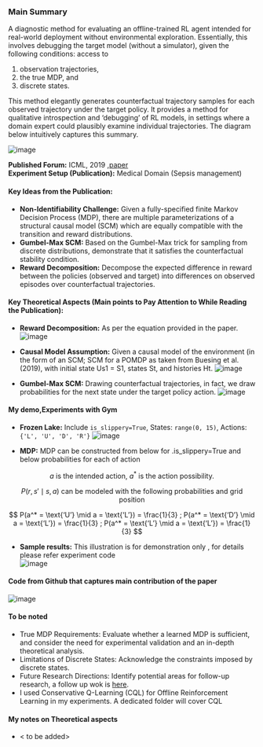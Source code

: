 ### Main Summary

A diagnostic method for evaluating an offline-trained RL agent intended for real-world deployment without environmental exploration. Essentially, this involves debugging the target model (without a simulator), given the following conditions: access to 

1. observation trajectories,
2. the true MDP, and
3. discrete states. 

This method elegantly generates counterfactual trajectory samples for each observed trajectory under the target policy. It provides a method for qualitative introspection and ‘debugging’ of RL models, in settings where a domain expert could plausibly examine individual trajectories. The diagram below intuitively captures this summary.

![image](https://github.com/user-attachments/assets/08813aed-1219-4fa3-92da-91ec790de998)


**Published Forum:** ICML, 2019 ,[paper](https://arxiv.org/abs/1905.05824)  
**Experiment Setup (Publication):** Medical Domain (Sepsis management)

#### Key Ideas from the Publication:

- **Non-Identifiability Challenge:** Given a fully-specified finite Markov Decision Process (MDP), there are multiple parameterizations of a structural causal model (SCM) which are equally compatible with the transition and reward distributions.
- **Gumbel-Max SCM:** Based on the Gumbel-Max trick for sampling from discrete distributions, demonstrate that it satisfies the counterfactual stability condition.
- **Reward Decomposition:** Decompose the expected difference in reward between the policies (observed and target) into differences on observed episodes over counterfactual trajectories.

#### Key Theoretical Aspects (Main points to Pay Attention to While Reading the Publication):

- **Reward Decomposition:** As per the equation provided in the paper.
 ![image](https://github.com/user-attachments/assets/2f8c495b-c107-4c11-b697-815d27a34b1f)

- **Causal Model Assumption:** Given a causal model of the environment (in the form of an SCM; SCM for a POMDP as taken from Buesing et al. (2019), with initial state Us1 = S1, states St, and histories Ht.
  ![image](https://github.com/user-attachments/assets/2334cbbe-1b8b-4508-b96c-411aee6196d5)

- **Gumbel-Max SCM:** Drawing counterfactual trajectories, in fact, we draw probabilities for the next state under the target policy action.
![image](https://github.com/user-attachments/assets/6a48350c-8c18-43e0-8b9e-141e0383cb92)

#### My demo,Experiments with Gym

- **Frozen Lake:** Include `is_slippery=True`, States: `range(0, 15)`, Actions: `{'L', 'U', 'D', 'R'}`
  ![image](https://github.com/user-attachments/assets/0d7a042f-9f4a-40aa-9692-0bacd0cca74d)

- **MDP:** MDP can be constructed from below for .is_slippery=True and below probabilities for each of action

$$
a \text{ is the intended action, } a^* \text{ is the action possibility.}
$$

$$
P(r, s' \mid s, a) \text{ can be modeled with the following probabilities and grid position}
$$

$$
P(a^* = \text{‘U’} \mid a = \text{‘L’}) = \frac{1}{3} ;
P(a^* = \text{‘D’} \mid a = \text{‘L’}) = \frac{1}{3} ;
P(a^* = \text{‘L’} \mid a = \text{‘L’}) = \frac{1}{3}
$$

- **Sample results:** This illustration is for demonstration only , for details please refer experiment code  
![image](https://github.com/user-attachments/assets/84485356-9de6-467a-b67f-4efce73d1111)


#### Code from Github that captures main contribution of the paper 

![image](https://github.com/user-attachments/assets/eab6d744-e110-4a0c-8531-b271662e8d41)

#### To be noted 
- True MDP Requirements: Evaluate whether a learned MDP is sufficient, and consider the need for experimental validation and an in-depth theoretical analysis.
- Limitations of Discrete States: Acknowledge the constraints imposed by discrete states.
- Future Research Directions: Identify potential areas for follow-up research, a follow up wok is [here](https://arxiv.org/abs/2111.06888).
- I used Conservative Q-Learning (CQL) for Offline Reinforcement Learning in my experiments. A dedicated folder will cover CQL


#### My notes on Theoretical aspects  
- < to be added>
